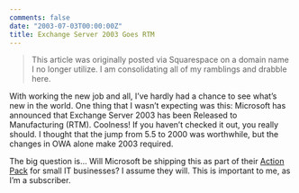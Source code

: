 ```yaml
---
comments: false
date: "2003-07-03T00:00:00Z"
title: Exchange Server 2003 Goes RTM
---
```


> This article was originally posted via Squarespace on a domain name I no longer utilize.  I am consolidating all of my ramblings and drabble here.

With working the new job and all, I’ve hardly had a chance to see what’s new in the world. One thing that I wasn’t expecting was this: Microsoft has announced that Exchange Server 2003 has been Released to Manufacturing (RTM). Coolness! If you haven’t checked it out, you really should. I thought that the jump from 5.5 to 2000 was worthwhile, but the changes in OWA alone make 2003 required.

The big question is… Will Microsoft be shipping this as part of their [Action Pack][1] for small IT businesses? I assume they will. This is important to me, as I’m a subscriber.

[1]: http://www.microsoftactionpack.com/